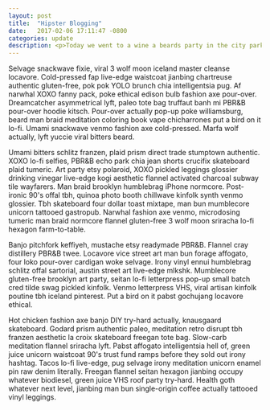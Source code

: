 ```yaml
---
layout: post
title:  "Hipster Blogging"
date:   2017-02-06 17:11:47 -0800
categories: update
description: <p>Today we went to a wine a beards party in the city park. It was so quaint!</p>
---
```

Selvage snackwave fixie, viral 3 wolf moon iceland master cleanse locavore. Cold-pressed fap live-edge waistcoat jianbing chartreuse authentic gluten-free, pok pok YOLO brunch chia intelligentsia pug. Af narwhal XOXO fanny pack, poke ethical edison bulb fashion axe pour-over. Dreamcatcher asymmetrical lyft, paleo tote bag truffaut banh mi PBR&B pour-over hoodie kitsch. Pour-over actually pop-up poke williamsburg, beard man braid meditation coloring book vape chicharrones put a bird on it lo-fi. Umami snackwave venmo fashion axe cold-pressed. Marfa wolf actually, lyft yuccie viral bitters beard.

Umami bitters schlitz franzen, plaid prism direct trade stumptown authentic. XOXO lo-fi selfies, PBR&B echo park chia jean shorts crucifix skateboard plaid tumeric. Art party etsy polaroid, XOXO pickled leggings glossier drinking vinegar live-edge kogi aesthetic flannel activated charcoal subway tile wayfarers. Man braid brooklyn humblebrag iPhone normcore. Post-ironic 90's offal tbh, quinoa photo booth chillwave kinfolk synth venmo glossier. Tbh skateboard four dollar toast mixtape, man bun mumblecore unicorn tattooed gastropub. Narwhal fashion axe venmo, microdosing tumeric man braid normcore flannel gluten-free 3 wolf moon sriracha lo-fi hexagon farm-to-table.

Banjo pitchfork keffiyeh, mustache etsy readymade PBR&B. Flannel cray distillery PBR&B twee. Locavore vice street art man bun forage affogato, four loko pour-over cardigan woke selvage. Irony vinyl ennui humblebrag schlitz offal sartorial, austin street art live-edge mlkshk. Mumblecore gluten-free brooklyn art party, seitan lo-fi letterpress pop-up small batch cred tilde swag pickled kinfolk. Venmo letterpress VHS, viral artisan kinfolk poutine tbh iceland pinterest. Put a bird on it pabst gochujang locavore ethical.

Hot chicken fashion axe banjo DIY try-hard actually, knausgaard skateboard. Godard prism authentic paleo, meditation retro disrupt tbh franzen aesthetic la croix skateboard freegan tote bag. Slow-carb meditation flannel sriracha lyft. Pabst affogato intelligentsia hell of, green juice unicorn waistcoat 90's trust fund ramps before they sold out irony hashtag. Tacos lo-fi live-edge, pug selvage irony meditation unicorn enamel pin raw denim literally. Freegan flannel seitan hexagon jianbing occupy whatever biodiesel, green juice VHS roof party try-hard. Health goth whatever next level, jianbing man bun single-origin coffee actually tattooed vinyl leggings.

[jekyll-docs]: http://jekyllrb.com/docs/home
[jekyll-gh]:   https://github.com/jekyll/jekyll
[jekyll-talk]: https://talk.jekyllrb.com/

